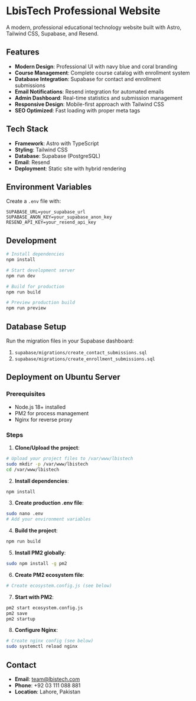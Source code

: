 # LbisTech Professional Website

A modern, professional educational technology website built with Astro, Tailwind CSS, Supabase, and Resend.

## Features

- **Modern Design**: Professional UI with navy blue and coral branding
- **Course Management**: Complete course catalog with enrollment system
- **Database Integration**: Supabase for contact and enrollment submissions
- **Email Notifications**: Resend integration for automated emails
- **Admin Dashboard**: Real-time statistics and submission management
- **Responsive Design**: Mobile-first approach with Tailwind CSS
- **SEO Optimized**: Fast loading with proper meta tags

## Tech Stack

- **Framework**: Astro with TypeScript
- **Styling**: Tailwind CSS
- **Database**: Supabase (PostgreSQL)
- **Email**: Resend
- **Deployment**: Static site with hybrid rendering

## Environment Variables

Create a `.env` file with:

```env
SUPABASE_URL=your_supabase_url
SUPABASE_ANON_KEY=your_supabase_anon_key
RESEND_API_KEY=your_resend_api_key
```

## Development

```bash
# Install dependencies
npm install

# Start development server
npm run dev

# Build for production
npm run build

# Preview production build
npm run preview
```

## Database Setup

Run the migration files in your Supabase dashboard:
1. `supabase/migrations/create_contact_submissions.sql`
2. `supabase/migrations/create_enrollment_submissions.sql`

## Deployment on Ubuntu Server

### Prerequisites
- Node.js 18+ installed
- PM2 for process management
- Nginx for reverse proxy

### Steps

1. **Clone/Upload the project**:
```bash
# Upload your project files to /var/www/lbistech
sudo mkdir -p /var/www/lbistech
cd /var/www/lbistech
```

2. **Install dependencies**:
```bash
npm install
```

3. **Create production .env file**:
```bash
sudo nano .env
# Add your environment variables
```

4. **Build the project**:
```bash
npm run build
```

5. **Install PM2 globally**:
```bash
sudo npm install -g pm2
```

6. **Create PM2 ecosystem file**:
```bash
# Create ecosystem.config.js (see below)
```

7. **Start with PM2**:
```bash
pm2 start ecosystem.config.js
pm2 save
pm2 startup
```

8. **Configure Nginx**:
```bash
# Create nginx config (see below)
sudo systemctl reload nginx
```

## Contact

- **Email**: team@lbistech.com
- **Phone**: +92 03 111 088 881
- **Location**: Lahore, Pakistan